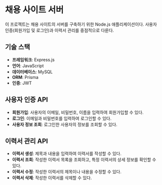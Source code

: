 # 채용 사이트 서버

이 프로젝트는 채용 사이트의 서버를 구축하기 위한 Node.js 애플리케이션이다. 사용자 인증(회원가입 및 로그인)과 이력서 관리를 중점적으로 다룬다.

## 기술 스택

- **프레임워크**: Express.js
- **언어**: JavaScript
- **데이터베이스**: MySQL
- **ORM**: Prisma
- **인증**: JWT

## 사용자 인증 API

- **회원가입**: 사용자의 이메일, 비밀번호, 이름을 입력하여 회원가입할 수 있다.
- **로그인**: 이메일과 비밀번호를 입력하여 로그인할 수 있다.
- **사용자 정보 조회**: 로그인한 사용자의 정보를 조회할 수 있다.

## 이력서 관리 API

- **이력서 생성**: 제목과 내용을 입력하여 이력서를 작성할 수 있다.
- **이력서 조회**: 작성한 이력서 목록을 조회하고, 특정 이력서의 상세 정보를 확인할 수 있다.
- **이력서 수정**: 작성한 이력서의 제목이나 내용을 수정할 수 있다.
- **이력서 삭제**: 작성한 이력서를 삭제할 수 있다.
